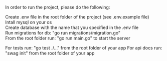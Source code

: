 In order to run the project, please do the following:

Create .env file in the root folder of the project (see .env.example file)  
Intall mysql on your os   
Create database with the name that you specified in the .env file  
Run migrations for db: "go run migrations/migration.go"  
From the root folder run: "go run main.go" to start the server  

For tests run: "go test ./..." from the root folder of your app
For api docs run: "swag init" from the root folder of your app
